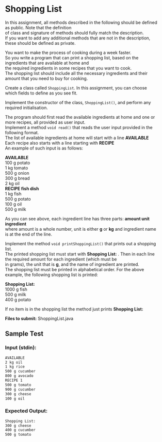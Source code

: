 # Shopping List

<p>In this assignment, all methods described in the following should be defined as public. Note that the definition 
<br>of class and signature of methods should fully match the description. 
<br>If you want to add any additional methods that are not in the description, these should be defined as private. </p>

<p>You want to make the process of cooking during a week faster.<br>
So you write a program that can print a shopping list, based on the ingredients that are available at home and <br>
the required ingredients in some recipes that you want to cook. <br>
The shopping list should include all the necessary ingredients and their amount that you need to buy for cooking.</p>

Create a class called <code>ShoppingList</code>. In this assignment, you can choose which fields to define as you see fit.

Implement the constructor of the class, <code>ShoppingList()</code>, and perform any required initialisation.

<p>The program should first read the available ingredients at home and one or more recipes, all provided as user input. 
<br>Implement a method <code>void read()</code> that reads the user input provided in the following format.
<br>The list of available ingredients at home will start with a line <b>AVAILABLE</b> 
<br>Each recipe also starts with a line starting with <b>RECIPE</b>
<br>An example of such input is as follows:</p>

<b>AVAILABLE</b><br>
100 g potato <br>
1 kg tomato <br>
500 g onion <br>
300 g bread<br>
2 kg oil <br>
<b>RECIPE fish dish</b><br>
1 kg fish<br>
500 g potato<br>
100 g oil<br>
500 g milk

<p> As you can see above, each ingredient line has three parts: 
<b>amount unit ingredient</b>
<br>where amount is a whole number, unit is either <b>g</b> or <b>kg</b> and ingredient name is at the end of the line.</p>
 
<p>Implement the method <code>void printShoppingList()</code> that prints out a shopping list. 
<br>The printed shopping list must start with <b>Shopping List:</b> . Then in each line the required amount for each ingredient (which must be 
<br>in grams), the unit that is <b>g</b>, and the name of ingredient are printed. 
<br>The shopping list must be printed in alphabetical order. For the above example, the following shopping list is printed:
</p>
<p>
<b>Shopping List:</b><br>
    1000 g fish<br>
    500 g milk<br>
    400 g potato<br>
    
</p>
<p>If no item is in the shopping list the method just prints <b>Shopping List:</b></p>

<b>Files to submit:</b> ShoppingList.java



## Sample Test

### Input (stdin):
```sh
AVAILABLE
2 kg oil
1 kg rice
500 g cucumber 
800 g avocado 
RECIPE 1
500 g tomato
900 g cucumber 
300 g cheese 
100 g oil
```
### Expected Output:
```sh
Shopping List:
300 g cheese
400 g cucumber
500 g tomato
```